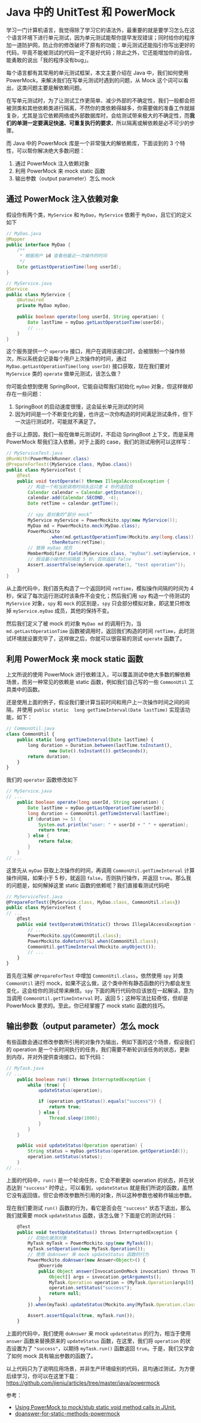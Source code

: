 # Java 中的 UnitTest 和 PowerMock

学习一门计算机语言，我觉得除了学习它的语法外，最重要的就是要学习怎么在这个语言环境下进行单元测试，因为单元测试能帮你提早发现错误；同时给你的程序加一道防护网，防止你的修改破坏了原有的功能；单元测试还能指引你写出更好的代码，毕竟不能被测试的代码一定不是好代码；除此之外，它还能增加你的自信，能勇敢的说出「我的程序没有bug」。

每个语言都有其常用的单元测试框架，本文主要介绍在 Java 中，我们如何使用 PowerMock，来解决我们在写单元测试时遇到的问题，从 Mock 这个词可以看出，这类问题主要是解依赖问题。

在写单元测试时，为了让测试工作更简单、减少外部的不确定性，我们一般都会把被测类和其他依赖类进行隔离，不然你的类依赖得越多，你需要做的准备工作就越复杂，尤其是当它依赖网络或外部数据库时，会给测试带来极大的不确定性，而**我们的单测一定要满足快速、可重复执行的要求**，所以隔离或解依赖是必不可少的步骤。

而 Java 中的 PowerMock 库是一个非常强大的解依赖库，下面谈到的 3 个特性，可以帮你解决绝大多数问题：

1. 通过 PowerMock 注入依赖对象
2. 利用 PowerMock 来 mock static 函数
3. 输出参数（output parameter）怎么 mock

## 通过 PowerMock 注入依赖对象

假设你有两个类，`MyService` 和 `MyDao`，`MyService` 依赖于 `MyDao`，且它们的定义如下

```java
// MyDao.java
@Mapper
public interface MyDao {
    /**
     * 根据用户 id 查看他最近一次操作的时间
     */
    Date getLastOperationTime(long userId);
}

// MyService.java
@Service
public class MyService {
	@Autowired
	private MyDao myDao;
	
    public boolean operate(long userId, String operation) {
        Date lastTime = myDao.getLastOperationTime(userId);
        // ...
    }
}
```

这个服务提供一个 `operate` 接口，用户在调用该接口时，会被限制一个操作频次，所以系统会记录每个用户上次操作的时间，通过 `MyDao.getLastOperationTime(long userId)` 接口获取，现在我们要对 `MyService` 类的 `operate` 做单元测试，该怎么做？

你可能会想到使用 SpringBoot，它能自动帮我们初始化 `myDao` 对象，但这样做却存在一些问题：

1. SpringBoot 的启动速度很慢，这会延长单元测试的时间
2. 因为时间是一个不断变化的量，也许这一次你构造的时间满足测试条件，但下一次运行测试时，可能就不满足了。

由于以上原因，我们一般在做单元测试时，不启动 SpringBoot 上下文，而是采用 PowerMock 帮我们注入依赖，对于上面的 case，我们的测试用例可以这样写：

```java
// MyServiceTest.java
@RunWith(PowerMockRunner.class)
@PrepareForTest({MyService.class, MyDao.class})
public class MyServiceTest {
    @Test
    public void testOperate() throws IllegalAccessException {
        // 构造一个和当前调用时间永远只差 4 秒的返回值
    	Calendar calendar = Calendar.getInstance();
        calendar.add(Calendar.SECOND, -4);
        Date retTime = calendar.getTime();
        
        // spy 是对象的“部分 mock”
        MyService myService = PowerMockito.spy(new MyService());
        MyDao md = PowerMockito.mock(MyDao.class);
        PowerMockito
                .when(md.getLastOperationTime(Mockito.any(long.class)))
                .thenReturn(retTime);
        // 替换 myDao 成员
        MemberModifier.field(MyService.class, "myDao").set(myService, md);
        // 假设最小操作的间隔是 5 秒，否则返回 false
        Assert.assertFalse(myService.operate(1, "test operation"));
    }
}
```

从上面代码中，我们首先构造了一个返回时间 `retTime`，模拟操作间隔的时间为 4 秒，保证了每次运行测试时该条件不会变化；然后我们用 `spy` 构造一个待测试的 `MyService` 对象，`spy` 和 `mock` 的区别是，`spy` 只会部分模拟对象，即这里只修改掉 `myService.myDao` 成员，其他的保持不变。

然后我们定义了被 mock 的对象 `MyDao md` 的调用行为，当 `md.getLastOperationTime` 函数被调用时，返回我们构造的时间 `retTime`，此时测试环境就设置完毕了，这样做之后，你就可以很容易的测试 `operate` 函数了。

## 利用 PowerMock 来 mock static 函数

上文所说的使用 PowerMock 进行依赖注入，可以覆盖测试中绝大多数的解依赖场景，而另一种常见的依赖是 static 函数，例如我们自己写的一些 `CommonUtil` 工具类中的函数。

还是使用上面的例子，假设我们要计算当前时间和用户上一次操作时间之间的间隔，并使用 `public static  long getTimeInterval(Date lastTime)` 实现该功能，如下：

```js
// CommonUtil.java
class CommonUtil {
    public static long getTimeInterval(Date lastTime) {
        long duration = Duration.between(lastTime.toInstant(),
                new Date().toInstant()).getSeconds();
        return duration; 
    }
}
```

我们的 `operator` 函数修改如下

```java
// MyService.java
// ...
    public boolean operate(long userId, String operation) {
        Date lastTime = myDao.getLastOperationTime(userId);
        long duration = CommonUtil.getTimeInterval(lastTime);
        if (duration >= 5) {
            System.out.println("user: " + userId + " " + operation);
            return true;
        } else {
            return false;
        }
    }
// ...
```

这里先从 `myDao` 获取上次操作的时间，再调用 `CommonUtil.getTimeInterval` 计算操作间隔，如果小于 5 秒，就返回 `false`，否则执行操作，并返回 `true`。那么我的问题是，如何解掉这里 static 函数的依赖呢？我们直接看测试代码吧

```js
// MyServiceTest.java
@PrepareForTest({MyService.class, MyDao.class, CommonUtil.class})
public class MyServiceTest {
// ...
    @Test
    public void testOperateWithStatic() throws IllegalAccessException {
        // ...
        PowerMockito.spy(CommonUtil.class);
        PowerMockito.doReturn(5L).when(CommonUtil.class);
        CommonUtil.getTimeInterval(Mockito.anyObject());
        // ...
    }
}
```

首先在注解 `@PrepareForTest` 中增加 `CommonUtil.class`，依然使用 `spy` 对类 `CommonUtil` 进行 mock，如果不这么做，这个类中所有静态函数的行为都会发生变化，这会给你的测试带来麻烦。`spy` 下面的两行代码你应该放在一起解读，意为当调用 `CommonUtil.getTimeInterval` 时，返回 5；这种写法比较奇怪，但却是 PowerMock 要求的。至此，你已经掌握了 mock static 函数的技巧。

## 输出参数（output parameter）怎么 mock

有些函数会通过修改参数所引用的对象作为输出，例如下面的这个场景，假设我们的 operation 是一个长时间执行的任务，我们需要不断轮训该任务的状态，更新到内存，并对外提供查询接口，如下代码：

```java
// MyTask.java
// ...
    public boolean run() throws InterruptedException {
        while (true) {
            updateStatus(operation);

            if (operation.getStatus().equals("success")) {
                return true;
            } else {
                Thread.sleep(1000);
            }
        }
    }

    public void updateStatus(Operation operation) {
        String status = myDao.getStatus(operation.getOperationId());
        operation.setStatus(status);
    }
// ...
```

上面的代码中，`run()` 是一个轮询任务，它会不断更新 operation 的状态，并在状态达到 `"success"` 时停止，可以看到，`updateStatus` 就是我们所说的函数，虽然它没有返回值，但它会修改参数所引用的对象，所以这种参数也被称作输出参数。

现在我们要测试 `run()` 函数的行为，看它是否会在 `"success"` 状态下退出，那么我们就需要 mock `updateStatus` 函数，该怎么做？下面是它的测试代码：

```js
    @Test
    public void testUpdateStatus() throws InterruptedException {
        // 初始化被测对象
        MyTask myTask = PowerMockito.spy(new MyTask());
        myTask.setOperation(new MyTask.Operation());
        // 使用 doAnswer 来 mock updateStatus 函数的行为
        PowerMockito.doAnswer(new Answer<Object>() {
            @Override
            public Object answer(InvocationOnMock invocation) throws Throwable {
                Object[] args = invocation.getArguments();
                MyTask.Operation operation = (MyTask.Operation)args[0];
                operation.setStatus("success");
                return null;
            }
        }).when(myTask).updateStatus(Mockito.any(MyTask.Operation.class));

        Assert.assertEquals(true, myTask.run());
    }
```

上面的代码中，我们使用 `doAnswer` 来 mock `updateStatus` 的行为，相当于使用 `answer` 函数来替换原来的 `updateStatus` 函数，在这里，我们将 `operation` 的状态设置为了 `"success"`，以期待 `myTask.run()` 函数返回 `true`。于是，我们又学会了如何 mock 具有输出参数的函数了。



以上代码只为了说明应用场景，并非生产环境级别的代码，且均通过测试，为方便后续学习，你可以在这里下载：https://github.com/jieniu/articles/tree/master/java/powermock

参考：

* [Using PowerMock to mock/stub static void method calls in JUnit.](https://tarunsapra.wordpress.com/2011/07/31/mocking-static-void-calls-with-powermock-junit/)
* [doanswer-for-static-methods-powermock](https://stackoverflow.com/questions/18069396/doanswer-for-static-methods-powermock)
